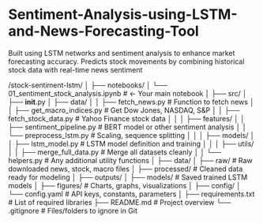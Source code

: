 # Sentiment-Analysis-using-LSTM-and-News-Forecasting-Tool
Built using LSTM networks and sentiment analysis to enhance market forecasting accuracy. Predicts stock movements by combining historical stock data with real-time news sentiment

/stock-sentiment-lstm/
│
├── notebooks/
│   └── 01_sentiment_stock_analysis.ipynb    # <- Your main notebook
│
├── src/
│   ├── __init__.py
│   ├── data/
│   │   ├── fetch_news.py                     # Function to fetch news
│   │   ├── get_macro_indices.py              # Get Dow Jones, NASDAQ, S&P
│   │   ├── fetch_stock_data.py               # Yahoo Finance stock data
│   │
│   ├── features/
│   │   ├── sentiment_pipeline.py             # BERT model or other sentiment analysis
│   │   └── preprocess_lstm.py                # Scaling, sequence splitting
│   │
│   ├── models/
│   │   ├── lstm_model.py                     # LSTM model definition and training
│   │
│   ├── utils/
│   │   ├── merge_full_data.py                # Merge all datasets cleanly
│   │   └── helpers.py                        # Any additional utility functions
│
├── data/
│   ├── raw/                                  # Raw downloaded news, stock, macro files
│   ├── processed/                            # Cleaned data ready for modeling
│
├── outputs/
│   ├── models/                               # Saved trained LSTM models
│   ├── figures/                              # Charts, graphs, visualizations
│
├── config/
│   └── config.yaml                           # API keys, constants, parameters
│
├── requirements.txt                          # List of required libraries
├── README.md                                 # Project overview
└── .gitignore                                # Files/folders to ignore in Git

